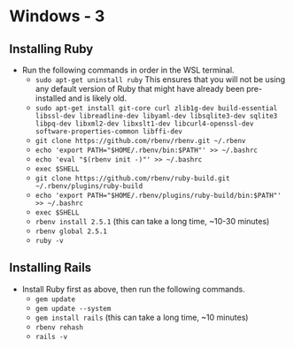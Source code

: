 # Windows - 3

## Installing Ruby

* Run the following commands in order in the WSL terminal.
  * `sudo apt-get uninstall ruby` This ensures that you will not be using any default version of Ruby that might have already been pre-installed and is likely old.
  * `sudo apt-get install git-core curl zlib1g-dev build-essential libssl-dev libreadline-dev libyaml-dev libsqlite3-dev sqlite3 libpq-dev libxml2-dev libxslt1-dev libcurl4-openssl-dev software-properties-common libffi-dev`
  * `git clone https://github.com/rbenv/rbenv.git ~/.rbenv`
  * `echo 'export PATH="$HOME/.rbenv/bin:$PATH"' >> ~/.bashrc`
  * `echo 'eval "$(rbenv init -)"' >> ~/.bashrc`
  * `exec $SHELL`
  * `git clone https://github.com/rbenv/ruby-build.git ~/.rbenv/plugins/ruby-build`
  * `echo 'export PATH="$HOME/.rbenv/plugins/ruby-build/bin:$PATH"' >> ~/.bashrc`
  * `exec $SHELL`
  * `rbenv install 2.5.1` \(this can take a long time, ~10-30 minutes\)
  * `rbenv global 2.5.1`
  * `ruby -v`

## Installing Rails

* Install Ruby first as above, then run the following commands.
  * `gem update`
  * `gem update --system`
  * `gem install rails` \(this can take a long time, ~10 minutes\)
  * `rbenv rehash`
  * `rails -v`

